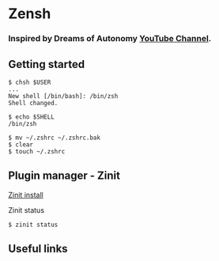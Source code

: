 # Zensh

### Inspired by Dreams of Autonomy [YouTube Channel](https://www.youtube.com/@dreamsofautonomy).

## Getting started
```
$ chsh $USER
...
New shell [/bin/bash]: /bin/zsh
Shell changed.
```
```
$ echo $SHELL
/bin/zsh
```
```
$ mv ~/.zshrc ~/.zshrc.bak
$ clear
$ touch ~/.zshrc
```
## Plugin manager - Zinit
[Zinit install](https://github.com/zdharma-continuum/zinit?tab=readme-ov-file#install)

Zinit status
```
$ zinit status
```

## Useful links


